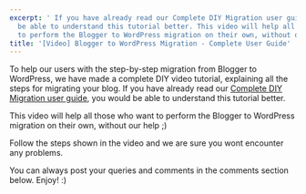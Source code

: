 ```yaml
---
excerpt: ' If you have already read our Complete DIY Migration user guide, you would
  be able to understand this tutorial better. This video will help all those who want
  to perform the Blogger to WordPress migration on their own, without our hel'
title: '[Video] Blogger to WordPress Migration - Complete User Guide'
---
```


To help our users with the step-by-step migration from Blogger to WordPress, we have made a complete DIY video tutorial, explaining all the steps for migrating your blog. If you have already read our [Complete DIY Migration user guide](https://rtcamp.com/tutorials/migrate-from-blogger-to-wordpress-best-tutorial/), you would be able to understand this tutorial better.

This video will help all those who want to perform the Blogger to WordPress migration on their own, without our help ;)

Follow the steps shown in the video and we are sure you wont encounter any problems.








You can always post your queries and comments in the comments section below. Enjoy! :)
